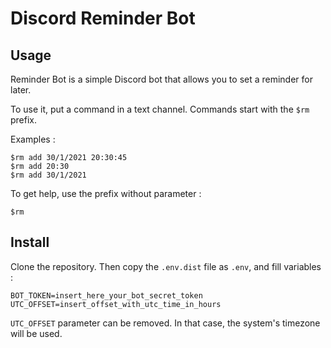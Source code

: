 # Discord Reminder Bot

## Usage

Reminder Bot is a simple Discord bot that allows you to set a reminder for later.

To use it, put a command in a text channel. Commands start with the `$rm` prefix.

Examples : 
```
$rm add 30/1/2021 20:30:45
$rm add 20:30
$rm add 30/1/2021
```

To get help, use the prefix without parameter : 
```
$rm
```

## Install
Clone the repository. Then copy the `.env.dist` file as `.env`, and fill variables : 
```
BOT_TOKEN=insert_here_your_bot_secret_token
UTC_OFFSET=insert_offset_with_utc_time_in_hours
```
`UTC_OFFSET` parameter can be removed. In that case, the system's timezone will be used.